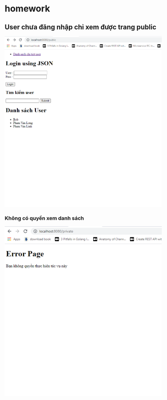 # homework

## User chưa đăng nhập chỉ xem được trang public
![alt](https://github.com/hungpham28197/homework/blob/master/bai%20tap/ch%C6%B0a%20%C4%91%C4%83ng%20nh%E1%BA%ADp.PNG)
### Không có quyền xem danh sách
![alt](https://github.com/hungpham28197/homework/blob/master/bai%20tap/khi%20bob%20xem%20chi%20ti%E1%BA%BFt%20th%C3%AC%20b%E1%BB%8B%20ch%E1%BA%B7n.PNG)
